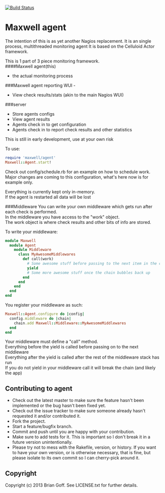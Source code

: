 [![Build Status](https://travis-ci.org/cpuguy83/monitoring_agent.png)](https://travis-ci.org/cpuguy83/monitoring_agent)

# Maxwell agent

The intention of this is as yet another Nagios replacement.
It is an single process, multithreaded monitoring agent
It is based on the Celluloid Actor framework.

This is 1 part of 3 piece monitoring framework.<br>
####Maxwell agent(this)
 - the actual monitoring process

###Maxwell agent reporting WUI -
 - View check results/stats (akin to the main Nagios WUI)

###server
 - Store agents configs
 - View agent results
 - Agents check in to get configuration
 - Agents check in to report check results and other statistics

This is still in early development, use at your own risk

To use:
```ruby
require 'maxwell/agent'
Maxwell::Agent.start!
```
Check out config/schedule.rb for an example on how to schedule work.<br />
Major changes are coming to this configuration, what's here now is for example only.

Everything is currently kept only in-memory.<br>
If the agent is restarted all data will be lost<br>


###Middleware
You can write your own middleware which gets run after each check is performed.<br>
In the middleware you have access to the "work" object.<br>
The work object is where check results and other bits of info are stored.

To write your middleware:
```ruby
module Maxwell
  module Agent
    module Middleware
      class MyAwesomeMiddlewares
        def call(work)
          # Some awesome stuff before passing to the next item in the chain
          yield
          # Some more awesome stuff once the chain bubbles back up
        end
      end
    end
  end
end
```
You register your middleware as such:
```ruby
Maxwell::Agent.configure do |config|
  config.middleware do |chain|
    chain.add Maxwell::Middleware::MyAwesomeMiddlewares
  end
end
```
Your middleware must define a "call" method.<br>
Everything before the yield is called before passing on to the next middleware<br>
Everything after the yield is called after the rest of the middleware stack has run<br>
If you do not yield in your middleware call it will break the chain (and likely the app)

## Contributing to agent

* Check out the latest master to make sure the feature hasn't been implemented or the bug hasn't been fixed yet.
* Check out the issue tracker to make sure someone already hasn't requested it and/or contributed it.
* Fork the project.
* Start a feature/bugfix branch.
* Commit and push until you are happy with your contribution.
* Make sure to add tests for it. This is important so I don't break it in a future version unintentionally.
* Please try not to mess with the Rakefile, version, or history. If you want to have your own version, or is otherwise necessary, that is fine, but please isolate to its own commit so I can cherry-pick around it.

## Copyright

Copyright (c) 2013 Brian Goff. See LICENSE.txt for
further details.


